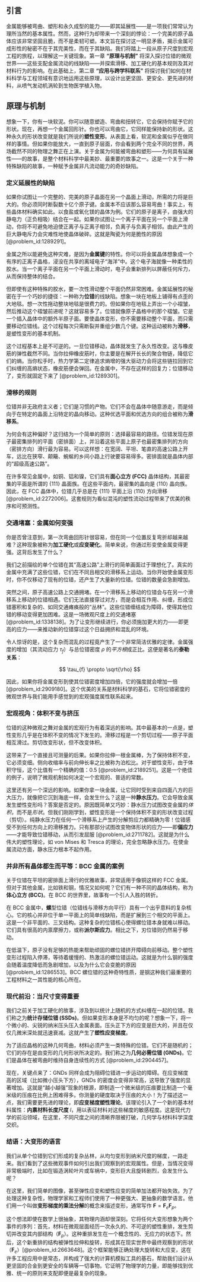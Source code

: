## 引言
金属能够被弯曲、塑形和永久成型的能力——即其延展性——是一项我们常常认为理所当然的基本属性。然而，这种行为却带来一个深刻的悖论：一个完美的原子晶体应该非常坚固且脆，而不是柔韧可塑。本文旨在探讨这一明显矛盾，揭示金属可成形性的秘密不在于其完美性，而在于其缺陷。我们将踏上一段从原子尺度到宏观工程的旅程，以理解这一关键现象。第一章 **“原理与机制”** 将深入探讨位错的微观世界——这些支配金属流动的线缺陷——并探索滑移、加工硬化的基本规则及其对材料行为的影响。在此基础上，第二章 **“应用与跨学科联系”** 将探讨我们如何在材料科学与工程领域有意识地运用这些原理，以设计出更坚固、更安全、更先进的材料，从喷气发动机涡轮到生物医学植入物。

## 原理与机制

想象一下，你有一块软泥。你可以随意塑造、弯曲和扭转它，它会保持你赋予它的形状。现在，再想一个金属回形针。你也可以弯曲它，它同样能保持新的形状。这种永久的形状改变就是我们所说的**塑性变形**。从表面上看，软泥和金属似乎在做同样的事情。但如果你能放大，一直到原子层面，你会看到两个完全不同的世界，两场截然不同的物理之舞正在上演。关于金属为何能被弯曲和塑形——为何具有延展性——的故事，是整个材料科学中最美妙、最重要的故事之一。这是一个关于一种特殊缺陷的故事，一种赋予金属非凡流动能力的奇妙缺陷。

### 定义延展性的缺陷

如果你试图让一个完整的、完美的原子晶面在另一个晶面上滑动，所需的力将是巨大的。你必须同时断裂数十亿个原子键。金属本不应该那么容易弯曲！事实上，有些晶体材料确实如此。以食盐或氧化镁的晶体为例。它们的原子是离子，由强大的静电力（正负相吸）结合在一起。如果你试图让一个离子平面在另一个平面上滑动，你将不可避免地迫使正离子与正离子相邻，负离子与负离子相邻。由此产生的巨大静电斥力会灾难性地使晶体破碎。这就是陶瓷为何是脆性的原因 [@problem_id:1289291]。

金属之所以能避免这种灾难，是因为**金属键**的特性。你可以将金属晶体想象成一个有序的正离子晶格，浸没在共享的离域电子“海洋”中。这个电子海就像一种柔性的胶水。当一个离子平面在另一个平面上滑动时，电子会重新排列以屏蔽任何斥力，从而保持整体的结合。

但即使有这种特殊的胶水，要一次性滑动整个平面仍然非常困难。金属延展性的秘密在于一个巧妙的捷径：一种称为**位错**的线缺陷。想象一块在地板上铺得有点歪的大地毯。想一次性拖动整块地毯是很费力的。但如果你在地毯上弄出一个小褶皱，然后推动这个褶皱前进呢？这就容易多了。位错就像原子晶格中的那个褶皱。它是一个插入晶体中的额外半原子面。要使晶体变形，你不需要移动整个平面，而只需要移动位错线。这个过程每次只需断裂并重组少数几个键。这种运动被称为**滑移**，是塑性变形的基本机制。

这个过程基本上是不可逆的。一旦位错移动，晶体就发生了永久性改变。这与橡皮筋的弹性截然不同。当你拉伸橡皮筋时，你主要是在解开长长的聚合物链，降低它们的熵。当你松手时，热力学第二定律追求熵增的强大驱动力会将这些链拉回到它们纠缠的高熵状态，橡皮筋便会弹回。在金属中，不存在这样的回复力；位错移动了，变形就固定下来了 [@problem_id:1289301]。

### 滑移的规则

位错并非无政府主义者；它们是习惯的产物。它们不会在晶体中随意游走，而是倾向于在特定的晶面上沿特定的晶向移动。这种优选平面和优选方向的组合被称为**滑移系**。

为何会有这种偏好？这归结为一个简单的原则：选择最容易的路径。位错发现在原子最密集排列的平面（密排面）上，并沿着这些平面上原子也最密集排列的方向（密排方向）滑行最为容易。可以这样想：在宽阔、平坦、笔直的高速公路上开车，远比在狭窄、颠簸、蜿蜒的乡间小路上行驶要容易得多。密排面就是晶体内部的“超级高速公路”。

在许多常见金属中，如铜、铝和镍，它们具有**面心立方 (FCC)** 晶体结构，其最密集的平面是所谓的 $\{111\}$ 晶面族。在这些平面内，最密集的晶向是 $\langle 110 \rangle$ 晶向族。因此，在 FCC 晶体中，位错几乎总是在 $\{111\}$ 平面上沿 $\langle 110 \rangle$ 方向滑移 [@problem_id:2272006]。这套规则为看似混沌的塑性流动过程带来了优美的秩序和可预测性。

### 交通堵塞：金属如何变强

你是否曾注意到，第一次弯曲回形针很容易，但在同一个位置反复弯折却越来越难？这种现象被称为**加工硬化**或**应变硬化**。简单来说，你通过形变使金属变得更强。这背后发生了什么？

我们之前描绘的单个位错在其“高速公路”上滑行的简单画面过于理想化了。真实的金属中充满了这些位错，它们在不同且相交的滑移系上运动。当你开始使金属变形时，你不仅移动了现有的位错，还产生了大量新的位错。位错的数量会急剧增加。

突然之间，原子高速公路上交通拥堵。在一个滑移系上移动的位错会与在另一个滑移系上移动的位错相遇。它们无法直接穿过对方，而是会相互作用、纠缠，形成位错塞积和复杂的、如同交通瘫痪般的“丛林”。这些位错缠结成为障碍，使得其他位错的移动变得更加困难。这是一场微观尺度上的交通堵塞 [@problem_id:1338138]。为了让变形继续进行，你必须施加更大的力——即更高的应力——来推动新的位错穿过这个日益拥挤和混乱的环境。

令人惊讶的是，这个复杂而混乱的过程竟产生了一个非常简洁优雅的定律。金属强度的增加（其流动应力 $\tau_{f}$）与总位错密度 $\rho$ 的*平方根*成正比。这便是著名的**泰勒关系**：

$$
\tau_{f} \propto \sqrt{\rho}
$$

因此，如果你将金属变形到使其位错密度增加四倍，它的强度就会增加一倍 [@problem_id:2909180]。这个优美的关系是材料科学的基石，它将位错密度的微观世界与我们能用手感觉到的宏观强度属性联系起来。

### 宏观视角：体积不变与挤压

位错的这种微观之舞对金属的宏观行为有着深远的影响。其中最基本的一点是，塑性变形几乎是在体积不变的情况下发生的。滑移过程是一个剪切过程——原子平面相互滑过。剪切改变形状，但不改变体积。

这带来了一个直接且可测量的后果。如果你拉伸一根金属棒，为了保持体积不变，它必须变细。侧向收缩率与前向伸长率之比被称为泊松比。对于塑性变形，由于体积守恒，这个比值有一个精确的值：$0.5$ [@problem_id:2189251]。这是一个绝佳的例子，说明了微观机制如何决定一个宏观的、普适的常数。

这里还有另一个深远的影响。如果你拿一块金属，让它同时受到来自四面八方的巨大压力，就像把它沉到海底一样，会发生什么？这是一种**静水压力**。它会导致金属发生塑性变形吗？答案是否定的。原因既简单又巧妙：静水压力试图改变金属的*体积*，而不是*形状*。但我们刚刚学到，塑性变形是一个保持体积不变的形状改变过程（剪切）。纯静水压力在任何一个滑移系上产生的分解剪应力都精确为零！位错感受不到任何方向上的滑移推力。只有那部分试图改变物体形状的应力——即**偏应力**——才能导致位错移动，从而引发屈服 [@problem_id:2711782]。这就是为什么伟大的塑性理论，如 von Mises 和 Tresca 的理论，完全忽略静水压力。在使金属流动方面，静水压力根本不起作用。

### 并非所有晶体都生而平等：BCC 金属的案例

关于位错在平坦的密排面上滑行的优雅故事，非常适用于像铜这样的 FCC 金属。但对于其他金属，比如铁和钢，情况又如何呢？它们有一种不同的晶体结构，称为**体心立方 (BCC)**。在 BCC 的世界里，故事有一个引人入胜的转折。

在 BCC 金属中，**螺**型位错（位错线与滑移方向平行）具有一个出乎意料的复杂核心。它的核心并非位于单一平面上的简单线缺陷，而是扩展到三个相交的平面上。这是一个非平面的、三叉结构。这种复杂的位错核心使得螺位错本身就难以移动。它们具有很高的内禀摩擦力，或称**派尔斯应力**。相比之下，刃位错则仍然易于移动。

在低温下，原子没有足够的热能来帮助顽固的螺位错挤开障碍向前移动。整个塑性变形过程陷入停滞，等待着缓慢的、热激活的螺位错运动。这就是为什么钢的强度会随着温度降低而急剧增加，以及为什么它会变脆的原因 [@problem_id:1286553]。BCC 螺位错的这种奇特性质，是钢这种我们最重要的工程材料之一其性能的核心所在。

### 现代前沿：当尺寸变得重要

我们之前关于加工硬化的故事，涉及到以统计上随机的方式纠缠在一起的位错。我们称之为**统计存储位错 (SSDs)**。但如果变形本身是不均匀的呢？想象一下，将一个微小的、尖锐的纳米压头压入金属表面。压头正下方的应变是巨大的，并且在仅仅几微米深处就迅速衰减。这就产生了**塑性应变梯度**。

为了适应晶格的这种几何弯曲，材料必须产生一类特殊的位错。它们不是随机的；它们的存在是由变形的几何形状所决定的。我们称之为**几何必需位错 (GNDs)**。它们是晶体在被弯曲时维持自身连续性的方式 [@problem_id:2904457]。

现在，关键点来了：GNDs 同样会成为阻碍位错进一步运动的障碍。在应变梯度高的区域（比如微小压头下方），GNDs 的密度会变得非常高，这导致了强度的显著增加。这就是“越小越强”现象的根源，即制造一个微米级的压痕要比制造一个毫米级的压痕在比例上困难得多。你测量的硬度取决于压痕的大小！为了描述这一点，我们需要更先进的理论，即**应变梯度塑性理论**。该理论引入了一个新的基本材料属性：**内禀材料长度尺度** $l$，用以表征材料对这些梯度的敏感程度。这是现代力学的前沿领域，在这里，不同尺度之间的清晰界限被打破，几何学与材料科学深度交织。

### 结语：大变形的语言

我们从单个位错到它们形成的复杂丛林，从均匀变形到纳米尺度的梯度，一路走来。我们看到了这些微观事件如何引出我们观察到的宏观属性。但是，当情况变得非常极端时，比如在锻造涡轮叶片或车祸中，变形巨大且旋转剧烈，会发生什么呢？

在这里，我们简单的图像，甚至弹性应变和塑性应变的简单加法都开始失效。为了处理这种复杂性，物理学家和工程师们使用了一种更强大、更抽象的数学语言。他们用一个叫做**变形梯度的乘法分解**的概念来描述变形，通常写作 $\boldsymbol{F} = \boldsymbol{F}_{e} \boldsymbol{F}_{p}$。

这个想法即使在数学上很抽象，其物理内涵却很深刻。它将任何大变形想象为两个事件的序列：首先，材料在微观层面经历一次永久的、不可逆的塑性重排，发生剪切并改变其内部结构（$\boldsymbol{F}_{p}$）。这种重排发生在一个概念性的、无应力的状态下。然后，这个新重排的结构被弹性拉伸和旋转，形成其在现实世界中最终观察到的形状（$\boldsymbol{F}_{e}$）[@problem_id:2663648]。这个框架能够正确处理大旋转和大应变，这在许多工程应用中是常态，并构成了强大的计算机模拟工具的基石，帮助我们设计从更坚固的合金到更安全的车辆等一切事物。它证明了物理学的力量，即能够找到优雅、统一的原则来支配即便是最复杂的现象。

